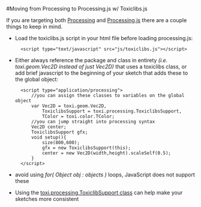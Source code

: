 #Moving from Processing to Processing.js w/ Toxiclibs.js

If you are targeting both [Processing](http://processing.org) and [Processing.js](http://processingjs.org) there are a couple things to keep in mind.

+ Load the toxiclibs.js script in your html file before loading processing.js: 

		<script type="text/javascript" src="js/toxiclibs.js"></script>

+ Either always reference the package and class in entirety *(i.e. toxi.geom.Vec2D instead of just Vec2D)* that uses a toxiclibs class, or add brief javascript to the beginning of your sketch that adds these to the global object:

		
		<script type="application/processing">
			//you can assign these classes to variables on the global object
			var	Vec2D = toxi.geom.Vec2D,
				ToxiclibsSupport = toxi.processing.ToxiclibsSupport,
				TColor = toxi.color.TColor;
			//you can jump straight into processing syntax
			Vec2D center;
			ToxiclibsSupport gfx;
			void setup(){
				size(800,600);
				gfx = new ToxiclibsSupport(this);
				center = new Vec2D(width,height).scaleSelf(0.5);
			}
		</script>

+ avoid using *for( Object obj : objects )* loops, JavaScript does not support these
+ Using the [toxi.processing.ToxiclibSupport class](http://github.com/hapticdata/toxiclibsjs/lib/processing/ToxiclibsSupport.js) can help make your sketches more consistent
	
